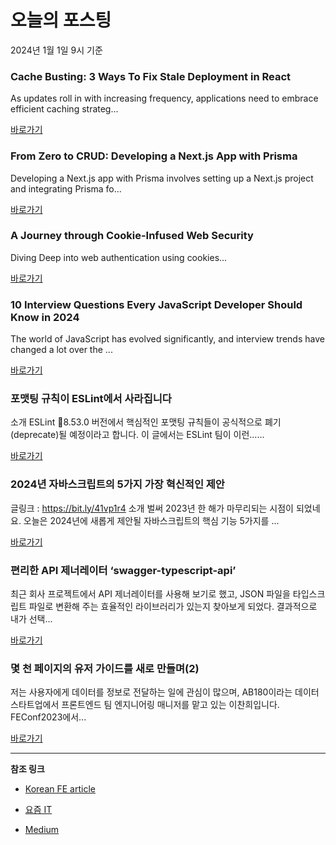 # 오늘의 포스팅 
2024년 1월 1일 9시 기준 

### Cache Busting: 3 Ways To Fix Stale Deployment in React 

 As updates roll in with increasing frequency, applications need to embrace efficient caching strateg... 

 [바로가기](https://medium.com/@fatehalisulthoni/cache-busting-3-ways-to-fix-stale-deployment-in-react-8fc046fa7e92?responsesOpen=true&sortBy=REVERSE_CHRON&source=topic_portal_recommended_stories---------0-84----------reactjs----------e59a1fe4_8d1d_4004_a9ef_6907a7902e6c-------) 

### From Zero to CRUD: Developing a Next.js App with Prisma 

 Developing a Next.js app with Prisma involves setting up a Next.js project and integrating Prisma fo... 

 [바로가기](https://medium.com/@ryanadhitama/from-zero-to-crud-developing-a-next-js-app-with-prisma-909976b90ce0?responsesOpen=true&sortBy=REVERSE_CHRON&source=topic_portal_recommended_stories---------0-84----------nextjs----------7f712dcf_d9e6_4f95_b91f_5bd269c236ab-------) 

### A Journey through Cookie-Infused Web Security 

 Diving Deep into web authentication using cookies... 

 [바로가기](https://medium.com/@djdummala/a-journey-through-cookie-infused-web-security-177ac6482aee?responsesOpen=true&sortBy=REVERSE_CHRON&source=topic_portal_recommended_stories---------0-84----------front_end_development----------454a8fee_cfe7_4a2c_8239_9a046573db72-------) 

### 10 Interview Questions Every JavaScript Developer Should Know in 2024 

 The world of JavaScript has evolved significantly, and interview trends have changed a lot over the ... 

 [바로가기](https://medium.com/javascript-scene/10-interview-questions-every-javascript-developer-should-know-in-2024-c1044bcb0dfb?responsesOpen=true&sortBy=REVERSE_CHRON&source=topic_portal_recommended_stories---------0-84----------react----------a92b9017_b8e5_4e69_8e28_abd12521198b-------) 

###  포맷팅 규칙이 ESLint에서 사라집니다 

 소개 ESLint 8.53.0 버전에서 핵심적인 포맷팅 규칙들이 공식적으로 폐기(deprecate)될 예정이라고 합니다. 이 글에서는 ESLint 팀이 이런…... 

 [바로가기](https://kofearticle.substack.com/p/korean-fe-article-eslint) 

###  2024년 자바스크립트의 5가지 가장 혁신적인 제안 

 글링크 : https://bit.ly/41vp1r4 소개 벌써 2023년 한 해가 마무리되는 시점이 되었네요. 오늘은 2024년에 새롭게 제안될 자바스크립트의 핵심 기능 5가지를 ... 

 [바로가기](https://kofearticle.substack.com/p/korean-fe-article-2024-5) 

### 편리한 API 제너레이터 ‘swagger-typescript-api’ 

 최근 회사 프로젝트에서 API 제너레이터를 사용해 보기로 했고, JSON 파일을 타입스크립트 파일로 변환해 주는 효율적인 라이브러리가 있는지 찾아보게 되었다. 결과적으로 내가 선택... 

 [바로가기](https://yozm.wishket.com/magazine/detail/2387/) 

### 몇 천 페이지의 유저 가이드를 새로 만들며(2) 

 저는 사용자에게 데이터를 정보로 전달하는 일에 관심이 많으며, AB180이라는 데이터 스타트업에서 프론트엔드 팀 엔지니어링 매니저를 맡고 있는 이찬희입니다. FEConf2023에서... 

 [바로가기](https://yozm.wishket.com/magazine/detail/2385/) 

---

**참조 링크**

- [Korean FE article](https://kofearticle.substack.com) 

- [요즘 IT](https://yozm.wishket.com/magazine) 

- [Medium](https://medium.com) 

